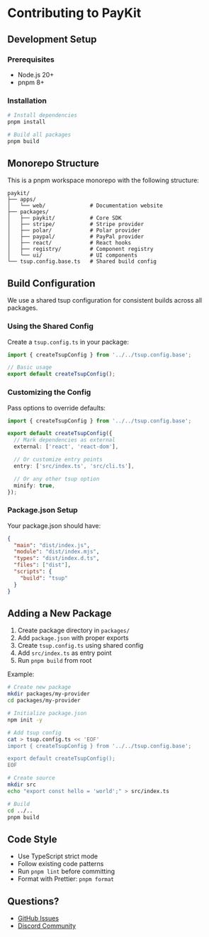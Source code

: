 # Contributing to PayKit

## Development Setup

### Prerequisites

- Node.js 20+
- pnpm 8+

### Installation

```bash
# Install dependencies
pnpm install

# Build all packages
pnpm build
```

## Monorepo Structure

This is a pnpm workspace monorepo with the following structure:

```
paykit/
├── apps/
│   └── web/              # Documentation website
├── packages/
│   ├── paykit/           # Core SDK
│   ├── stripe/           # Stripe provider
│   ├── polar/            # Polar provider
│   ├── paypal/           # PayPal provider
│   ├── react/            # React hooks
│   ├── registry/         # Component registry
│   └── ui/               # UI components
└── tsup.config.base.ts   # Shared build config
```

## Build Configuration

We use a shared tsup configuration for consistent builds across all packages.

### Using the Shared Config

Create a `tsup.config.ts` in your package:

```typescript
import { createTsupConfig } from '../../tsup.config.base';

// Basic usage
export default createTsupConfig();
```

### Customizing the Config

Pass options to override defaults:

```typescript
import { createTsupConfig } from '../../tsup.config.base';

export default createTsupConfig({
  // Mark dependencies as external
  external: ['react', 'react-dom'],

  // Or customize entry points
  entry: ['src/index.ts', 'src/cli.ts'],

  // Or any other tsup option
  minify: true,
});
```

### Package.json Setup

Your package.json should have:

```json
{
  "main": "dist/index.js",
  "module": "dist/index.mjs",
  "types": "dist/index.d.ts",
  "files": ["dist"],
  "scripts": {
    "build": "tsup"
  }
}
```

## Adding a New Package

1. Create package directory in `packages/`
2. Add `package.json` with proper exports
3. Create `tsup.config.ts` using shared config
4. Add `src/index.ts` as entry point
5. Run `pnpm build` from root

Example:

```bash
# Create new package
mkdir packages/my-provider
cd packages/my-provider

# Initialize package.json
npm init -y

# Add tsup config
cat > tsup.config.ts << 'EOF'
import { createTsupConfig } from '../../tsup.config.base';

export default createTsupConfig();
EOF

# Create source
mkdir src
echo "export const hello = 'world';" > src/index.ts

# Build
cd ../..
pnpm build
```

##

## Code Style

- Use TypeScript strict mode
- Follow existing code patterns
- Run `pnpm lint` before committing
- Format with Prettier: `pnpm format`

## Questions?

- [GitHub Issues](https://github.com/usepaykit/paykit-sdk/issues)
- [Discord Community](https://discord.gg/paykit)
